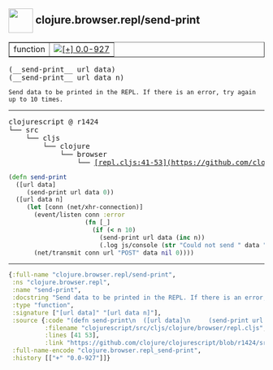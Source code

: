 ## <img width="48px" valign="middle" src="http://i.imgur.com/Hi20huC.png"> clojure.browser.repl/send-print

 <table border="1">
<tr>
<td>function</td>
<td><a href="https://github.com/cljsinfo/api-refs/tree/0.0-927"><img valign="middle" alt="[+] 0.0-927" src="https://img.shields.io/badge/+-0.0--927-lightgrey.svg"></a> </td>
</tr>
</table>

 <samp>
(__send-print__ url data)<br>
(__send-print__ url data n)<br>
</samp>

```
Send data to be printed in the REPL. If there is an error, try again
up to 10 times.
```

---

 <pre>
clojurescript @ r1424
└── src
    └── cljs
        └── clojure
            └── browser
                └── <ins>[repl.cljs:41-53](https://github.com/clojure/clojurescript/blob/r1424/src/cljs/clojure/browser/repl.cljs#L41-L53)</ins>
</pre>

```clj
(defn send-print
  ([url data]
     (send-print url data 0))
  ([url data n]
     (let [conn (net/xhr-connection)]
       (event/listen conn :error
                     (fn [_]
                       (if (< n 10)
                         (send-print url data (inc n))
                         (.log js/console (str "Could not send " data " after " n " attempts.")))))
       (net/transmit conn url "POST" data nil 0))))
```


---

```clj
{:full-name "clojure.browser.repl/send-print",
 :ns "clojure.browser.repl",
 :name "send-print",
 :docstring "Send data to be printed in the REPL. If there is an error, try again\nup to 10 times.",
 :type "function",
 :signature ["[url data]" "[url data n]"],
 :source {:code "(defn send-print\n  ([url data]\n     (send-print url data 0))\n  ([url data n]\n     (let [conn (net/xhr-connection)]\n       (event/listen conn :error\n                     (fn [_]\n                       (if (< n 10)\n                         (send-print url data (inc n))\n                         (.log js/console (str \"Could not send \" data \" after \" n \" attempts.\")))))\n       (net/transmit conn url \"POST\" data nil 0))))",
          :filename "clojurescript/src/cljs/clojure/browser/repl.cljs",
          :lines [41 53],
          :link "https://github.com/clojure/clojurescript/blob/r1424/src/cljs/clojure/browser/repl.cljs#L41-L53"},
 :full-name-encode "clojure.browser.repl_send-print",
 :history [["+" "0.0-927"]]}

```
